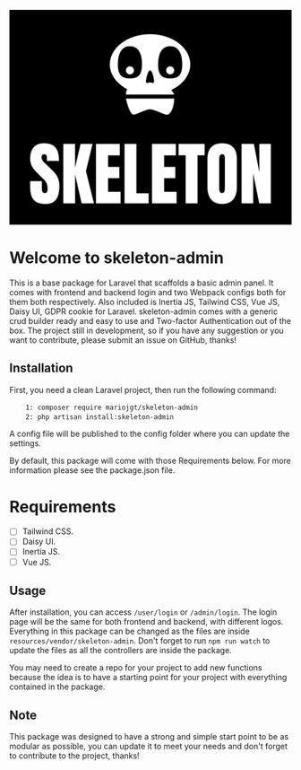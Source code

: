 ![image info](https://raw.githubusercontent.com/mariojgt/skeleton-admin/master/Publish/Art/logo.png)

# Welcome to skeleton-admin
This is a base package for Laravel that scaffolds a basic admin panel. It comes with frontend and backend login and two Webpack configs both for them both respectively. Also included is Inertia JS, Tailwind CSS, Vue JS, Daisy UI, GDPR cookie for Laravel. skeleton-admin comes with a generic crud builder ready and easy to use and Two-factor Authentication out of the box. The project still in development, so if you have any suggestion or you want to contribute, please submit an issue on GitHub, thanks!

## Installation

First, you need a clean Laravel project, then run the following command:

```bash
    1: composer require mariojgt/skeleton-admin
    2: php artisan install:skeleton-admin
```
A config file will be published to the config folder where you can update the settings.

By default, this package will come with those Requirements below. For more information please see the package.json file.
# Requirements
- [ ] Tailwind CSS.
- [ ] Daisy UI.
- [ ] Inertia JS.
- [ ] Vue JS.

## Usage
After installation, you can access `/user/login` or `/admin/login`. The login page will be the same for both frontend and backend, with different logos. Everything in this package can be changed as the files are inside `resources/vendor/skeleton-admin`. Don't forget to run `npm run watch` to update the files as all the controllers are inside the package.

You may need to create a repo for your project to add new functions because the idea is to have a starting point for your project with everything contained in the package.

## Note
This package was designed to have a strong and simple start point to be as modular as possible, you can update it to meet your needs and don't forget to contribute to the project, thanks!
